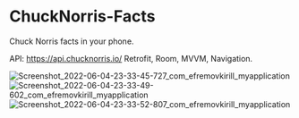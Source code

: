 # ChuckNorris-Facts
Chuck Norris facts in your phone.

API: https://api.chucknorris.io/
Retrofit, Room, MVVM, Navigation.

![Screenshot_2022-06-04-23-33-45-727_com_efremovkirill_myapplication](https://user-images.githubusercontent.com/98654420/172024764-3e213654-18a4-4d82-bfdb-17bc7c39e4d3.jpg)
![Screenshot_2022-06-04-23-33-49-602_com_efremovkirill_myapplication](https://user-images.githubusercontent.com/98654420/172024771-dd26f068-235e-4acb-ba7e-43a4048f1d4b.jpg)
![Screenshot_2022-06-04-23-33-52-807_com_efremovkirill_myapplication](https://user-images.githubusercontent.com/98654420/172024774-eccfff30-a94b-48f0-aca6-34fc3471ba2e.jpg)
